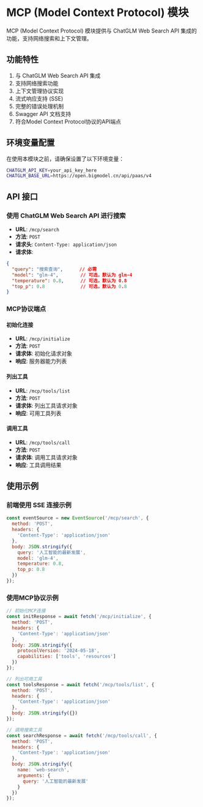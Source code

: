 # MCP (Model Context Protocol) 模块

MCP (Model Context Protocol) 模块提供与 ChatGLM Web Search API 集成的功能，支持网络搜索和上下文管理。

## 功能特性

1. 与 ChatGLM Web Search API 集成
2. 支持网络搜索功能
3. 上下文管理协议实现
4. 流式响应支持 (SSE)
5. 完整的错误处理机制
6. Swagger API 文档支持
7. 符合Model Context Protocol协议的API端点

## 环境变量配置

在使用本模块之前，请确保设置了以下环境变量：

```bash
CHATGLM_API_KEY=your_api_key_here
CHATGLM_BASE_URL=https://open.bigmodel.cn/api/paas/v4
```

## API 接口

### 使用 ChatGLM Web Search API 进行搜索

- **URL**: `/mcp/search`
- **方法**: `POST`
- **请求头**: `Content-Type: application/json`
- **请求体**:

```json
{
  "query": "搜索查询",      // 必需
  "model": "glm-4",        // 可选，默认为 glm-4
  "temperature": 0.8,      // 可选，默认为 0.8
  "top_p": 0.8             // 可选，默认为 0.8
}
```

### MCP协议端点

#### 初始化连接

- **URL**: `/mcp/initialize`
- **方法**: `POST`
- **请求体**: 初始化请求对象
- **响应**: 服务器能力列表

#### 列出工具

- **URL**: `/mcp/tools/list`
- **方法**: `POST`
- **请求体**: 列出工具请求对象
- **响应**: 可用工具列表

#### 调用工具

- **URL**: `/mcp/tools/call`
- **方法**: `POST`
- **请求体**: 调用工具请求对象
- **响应**: 工具调用结果

## 使用示例

### 前端使用 SSE 连接示例

```javascript
const eventSource = new EventSource('/mcp/search', {
  method: 'POST',
  headers: {
    'Content-Type': 'application/json'
  },
  body: JSON.stringify({
    query: '人工智能的最新发展',
    model: 'glm-4',
    temperature: 0.8,
    top_p: 0.8
  })
});
```

### 使用MCP协议示例

```javascript
// 初始化MCP连接
const initResponse = await fetch('/mcp/initialize', {
  method: 'POST',
  headers: {
    'Content-Type': 'application/json'
  },
  body: JSON.stringify({
    protocolVersion: '2024-05-18',
    capabilities: ['tools', 'resources']
  })
});

// 列出可用工具
const toolsResponse = await fetch('/mcp/tools/list', {
  method: 'POST',
  headers: {
    'Content-Type': 'application/json'
  },
  body: JSON.stringify({})
});

// 调用搜索工具
const searchResponse = await fetch('/mcp/tools/call', {
  method: 'POST',
  headers: {
    'Content-Type': 'application/json'
  },
  body: JSON.stringify({
    name: 'web-search',
    arguments: {
      query: '人工智能的最新发展'
    }
  })
});
```